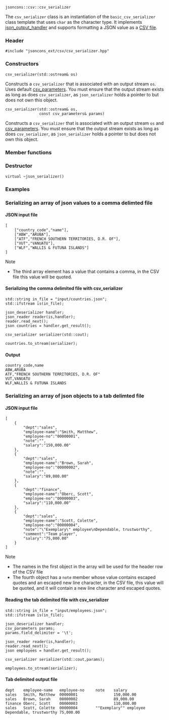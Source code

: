     jsoncons::csv::csv_serializer

The `csv_serializer` class is an instantiation of the `basic_csv_serializer` class template that uses `char` as the character type.  It implements [json_output_handler](json_output_handler) and supports formatting a JSON value as a [CSV file](http://tools.ietf.org/html/rfc4180).

### Header

    #include "jsoncons_ext/csv/csv_serializer.hpp"

### Constructors

    csv_serializer(std::ostream& os)
Constructs a `csv_serializer` that is associated with an output stream
`os`. Uses default [csv_parameters](csv_parameters).
You must ensure that the output stream exists as long as does `csv_serializer`, as `json_serializer` holds a pointer to but does not own this object.

    csv_serializer(std::ostream& os,
                   const csv_parameters& params)
Constructs a `csv_serializer` that is associated with an output stream
`os` and [csv_parameters](csv_parameters).
You must ensure that the output stream exists as long as does `csv_serializer`, as `json_serializer` holds a pointer to but does not own this object.

### Member functions


### Destructor

    virtual ~json_serializer()

### Examples

### Serializing an array of json values to a comma delimted file

#### JSON input file 

    [
        ["country_code","name"],
        ["ABW","ARUBA"],
        ["ATF","FRENCH SOUTHERN TERRITORIES, D.R. OF"],
        ["VUT","VANUATU"],
        ["WLF","WALLIS & FUTUNA ISLANDS"]
    ]

Note 

- The third array element has a value that contains a comma, in the CSV file this value will be quoted.

#### Serializing the comma delimited file with csv_serializer

    std::string in_file = "input/countries.json";
    std::ifstream is(in_file);

    json_deserializer handler;
    json_reader reader(is,handler);
    reader.read_next();
    json countries = handler.get_result();

    csv_serializer serializer(std::cout);

    countries.to_stream(serializer);

#### Output 

    country_code,name
    ABW,ARUBA
    ATF,"FRENCH SOUTHERN TERRITORIES, D.R. OF"
    VUT,VANUATU
    WLF,WALLIS & FUTUNA ISLANDS

### Serializing an array of json objects to a tab delimted file

#### JSON input file

    [
        {
            "dept":"sales",
            "employee-name":"Smith, Matthew",
            "employee-no":"00000001",
            "note":"",
            "salary":"150,000.00"
        },
        {
            "dept":"sales",
            "employee-name":"Brown, Sarah",
            "employee-no":"00000002",
            "note":"",
            "salary":"89,000.00"
        },
        {
            "dept":"finance",
            "employee-name":"Oberc, Scott",
            "employee-no":"00000003",
            "salary":"110,000.00"
        },
        {
            "dept":"sales",
            "employee-name":"Scott, Colette",
            "employee-no":"00000004",
            "note":"\"Exemplary\" employee\nDependable, trustworthy",
            "comment":"Team player",
            "salary":"75,000.00"
        }
    ]

Note 

- The names in the first object in the array will be used for the header row of the CSV file
- The fourth object has a `note` member whose value contains escaped quotes and an escaped new line character, in the CSV file, this value will be quoted, and it will contain a new line character and escaped quotes.

#### Reading the tab delimited file with csv_serializer

    std::string in_file = "input/employees.json";
    std::ifstream is(in_file);

    json_deserializer handler;
    csv_parameters params;
    params.field_delimiter = '\t';

    json_reader reader(is,handler);
    reader.read_next();
    json employees = handler.get_result();

    csv_serializer serializer(std::cout,params);

    employees.to_stream(serializer);

#### Tab delimited output file

    dept    employee-name   employee-no     note    salary
    sales   Smith, Matthew  00000001                150,000.00
    sales   Brown, Sarah    00000002                89,000.00
    finance Oberc, Scott    00000003                110,000.00
    sales   Scott, Colette  00000004        ""Exemplary"" employee
    Dependable, trustworthy 75,000.00
